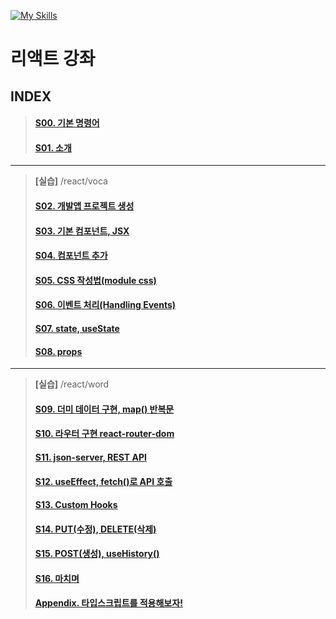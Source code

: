 [![My Skills](https://skillicons.dev/icons?heiht="10"&i=nodejs,vscode,js,react&theme=light)](https://www.youtube.com/playlist?list=PLZKTXPmaJk8J_fHAzPLH8CJ_HO_M33e7-)

# 리액트 강좌

## INDEX
 
> #### [S00. 기본 명령어                                  ][lect-s00]
> #### [S01. 소개                                        ][lect-s01]
---
> **[실습]** /react/voca
> #### [S02. 개발앱 프로젝트 생성    		      ][lect-s02]
> #### [S03. 기본 컴포넌트, JSX			         ][lect-s03]
> #### [S04. 컴포넌트 추가 			             ][lect-s04]
> #### [S05. CSS 작성법(module css)		        ][lect-s05]
> #### [S06. 이벤트 처리(Handling Events)	     ][lect-s06]
> #### [S07. state, useState			       ][lect-s07]
> #### [S08. props					           ][lect-s08]
---
> **[실습]** /react/word
> #### [S09. 더미 데이터 구현, map() 반복문	        ][lect-s09]
> #### [S10. 라우터 구현 react-router-dom	      ][lect-s10]
> #### [S11. json-server, REST API		         ][lect-s11]
> #### [S12. useEffect, fetch()로 API 호출	      ][lect-s12]
> #### [S13. Custom Hooks			             ][lect-s13]
> #### [S14. PUT(수정), DELETE(삭제)		      ][lect-s14]
> #### [S15. POST(생성), useHistory()		      ][lect-s15]
> #### [S16. 마치며				                  ][lect-s16]
> #### [Appendix. 타입스크립트를 적용해보자!         ][lect-appendix] 

[lect-s00]: s00_commands.md
[lect-s01]: s01_intro.md
[lect-s02]: s02_create_app.md
[lect-s03]: s03_component_jsx.md
[lect-s04]: s04_add_component.md
[lect-s05]: s05_module_css.md
[lect-s06]: s06_handling_events.md
[lect-s07]: s07_state_useState.md
[lect-s08]: s08_props.md
[lect-s09]: s09_dummy_data.md
[lect-s10]: s10_router.md
[lect-s11]: s11_json_server.md
[lect-s12]: s12_use_effect.md
[lect-s13]: s13_custom_hooks.md
[lect-s14]: s14_put_delete.md
[lect-s15]: s15_post_usehistory.md
[lect-s16]: s16_review.md
[lect-appendix]: s20_appendix.md



